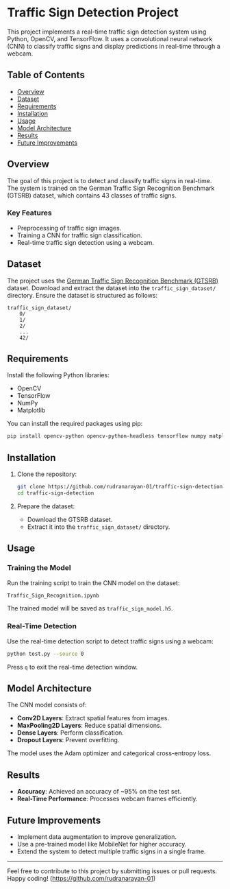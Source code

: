 # Traffic Sign Detection Project

This project implements a real-time traffic sign detection system using Python, OpenCV, and TensorFlow. It uses a convolutional neural network (CNN) to classify traffic signs and display predictions in real-time through a webcam.

## Table of Contents

- [Overview](#overview)
- [Dataset](#dataset)
- [Requirements](#requirements)
- [Installation](#installation)
- [Usage](#usage)
- [Model Architecture](#model-architecture)
- [Results](#results)
- [Future Improvements](#future-improvements)

## Overview

The goal of this project is to detect and classify traffic signs in real-time. The system is trained on the German Traffic Sign Recognition Benchmark (GTSRB) dataset, which contains 43 classes of traffic signs.

### Key Features
- Preprocessing of traffic sign images.
- Training a CNN for traffic sign classification.
- Real-time traffic sign detection using a webcam.

## Dataset

The project uses the [German Traffic Sign Recognition Benchmark (GTSRB)](https://benchmark.ini.rub.de/) dataset. Download and extract the dataset into the `traffic_sign_dataset/` directory. Ensure the dataset is structured as follows:

```
traffic_sign_dataset/
    0/
    1/
    2/
    ...
    42/
```

## Requirements

Install the following Python libraries:

- OpenCV
- TensorFlow
- NumPy
- Matplotlib

You can install the required packages using pip:

```bash
pip install opencv-python opencv-python-headless tensorflow numpy matplotlib
```

## Installation

1. Clone the repository:
   ```bash
   git clone https://github.com/rudranarayan-01/traffic-sign-detection.git
   cd traffic-sign-detection
   ```

2. Prepare the dataset:
   - Download the GTSRB dataset.
   - Extract it into the `traffic_sign_dataset/` directory.


## Usage

### Training the Model

Run the training script to train the CNN model on the dataset:

```bash
Traffic_Sign_Recognition.ipynb
```

The trained model will be saved as `traffic_sign_model.h5`.

### Real-Time Detection

Use the real-time detection script to detect traffic signs using a webcam:

```bash
python test.py --source 0
```

Press `q` to exit the real-time detection window.

## Model Architecture

The CNN model consists of:

- **Conv2D Layers**: Extract spatial features from images.
- **MaxPooling2D Layers**: Reduce spatial dimensions.
- **Dense Layers**: Perform classification.
- **Dropout Layers**: Prevent overfitting.

The model uses the Adam optimizer and categorical cross-entropy loss.

## Results

- **Accuracy**: Achieved an accuracy of ~95% on the test set.
- **Real-Time Performance**: Processes webcam frames efficiently.

## Future Improvements

- Implement data augmentation to improve generalization.
- Use a pre-trained model like MobileNet for higher accuracy.
- Extend the system to detect multiple traffic signs in a single frame.

---

Feel free to contribute to this project by submitting issues or pull requests. Happy coding!
(https://github.com/rudranarayan-01)
